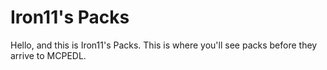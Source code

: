 # Iron11's Packs
Hello, and this is Iron11's Packs.
This is where you'll see packs before they arrive to MCPEDL.
